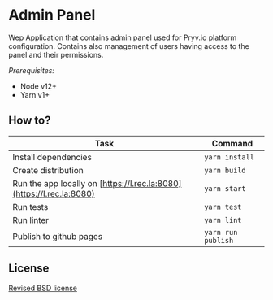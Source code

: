 # Admin Panel

Wep Application that contains admin panel used for Pryv.io platform configuration.
Contains also management of users having access to the panel and their permissions.

_Prerequisites:_

- Node v12+
- Yarn v1+

## How to?

| Task                    | Command            |
| ----------------------- | ------------------ |
| Install dependencies    | `yarn install`     |
| Create distribution     | `yarn build`       |
| Run the app locally on [https://l.rec.la:8080](https://l.rec.la:8080)   | `yarn start`                   |
| Run tests               | `yarn test`        |
| Run linter              | `yarn lint`        |
| Publish to github pages | `yarn run publish` |

## License

[Revised BSD license](https://github.com/pryv/documents/blob/master/license-bsd-revised.md)
